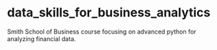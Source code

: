 # data_skills_for_business_analytics
Smith School of Business course focusing on advanced python for analyzing financial data.
